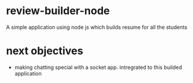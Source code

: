 # review-builder-node
A simple application using node js which builds resume for all the students

# next objectives

* making chatting special with a socket app. intregrated to this builded application
